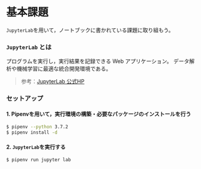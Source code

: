 # 基本課題
`JupyterLab`を用いて，ノートブックに書かれている課題に取り組もう。

### `JupyterLab` とは
プログラムを実行し，実行結果を記録できる Web アプリケーション。
データ解析や機械学習に最適な統合開発環境である。

> 参考：[JupyterLab 公式HP](https://jupyterlab.readthedocs.io/en/stable/)


### セットアップ
#### 1. Pipenvを用いて，実行環境の構築・必要なパッケージのインストールを行う
```bash
$ pipenv --python 3.7.2
$ pipenv install -d
```

#### 2. `JupyterLab`を実行する
```bash
$ pipenv run jupyter lab
```
